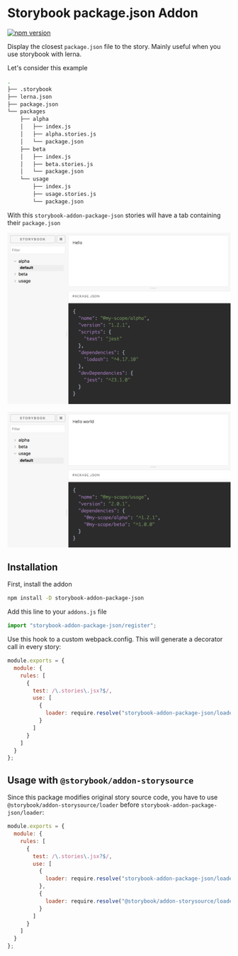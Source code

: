 # Storybook package.json Addon

[![npm version][1]][2]

Display the closest `package.json` file to the story. Mainly useful when you use storybook with lerna.

Let's consider this example

```sh
.
├── .storybook
├── lerna.json
├── package.json
└── packages
    ├── alpha
    │   ├── index.js
    │   ├── alpha.stories.js
    │   └── package.json
    ├── beta
    │   ├── index.js
    │   ├── beta.stories.js
    │   └── package.json
    └── usage
        ├── index.js
        ├── usage.stories.js
        └── package.json
```

With this `storybook-addon-package-json` stories will have a tab containing their `package.json`

![package.json demo](alpha-story.png)

![package.json demo](usage-story.png)

## Installation

First, install the addon

```sh
npm install -D storybook-addon-package-json
```

Add this line to your `addons.js` file

```js
import "storybook-addon-package-json/register";
```

Use this hook to a custom webpack.config. This will generate a decorator call in every story:

```js
module.exports = {
  module: {
    rules: [
      {
        test: /\.stories\.jsx?$/,
        use: [
          {
            loader: require.resolve("storybook-addon-package-json/loader")
          }
        ]
      }
    ]
  }
};
```

## Usage with `@storybook/addon-storysource`

Since this package modifies original story source code, you have to use `@storybook/addon-storysource/loader` before `storybook-addon-package-json/loader`:

```js
module.exports = {
  module: {
    rules: [
      {
        test: /\.stories\.jsx?$/,
        use: [
          {
            loader: require.resolve("storybook-addon-package-json/loader")
          },
          {
            loader: require.resolve("@storybook/addon-storysource/loader")
          }
        ]
      }
    ]
  }
};
```

[1]: https://img.shields.io/npm/v/storybook-addon-package-json.svg?style=flat-square
[2]: https://npmjs.org/package/storybook-addon-package-json

